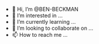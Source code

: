 - 👋 Hi, I’m @BEN-BECKMAN
- 👀 I’m interested in ...
- 🌱 I’m currently learning ...
- 💞️ I’m looking to collaborate on ...
- 📫 How to reach me ...

<!---
BEN-BECKMAN/BEN-BECKMAN is a ✨ special ✨ repository because its `README.md` (this file) appears on your GitHub profile.
You can click the Preview link to take a look at your changes.
--->
